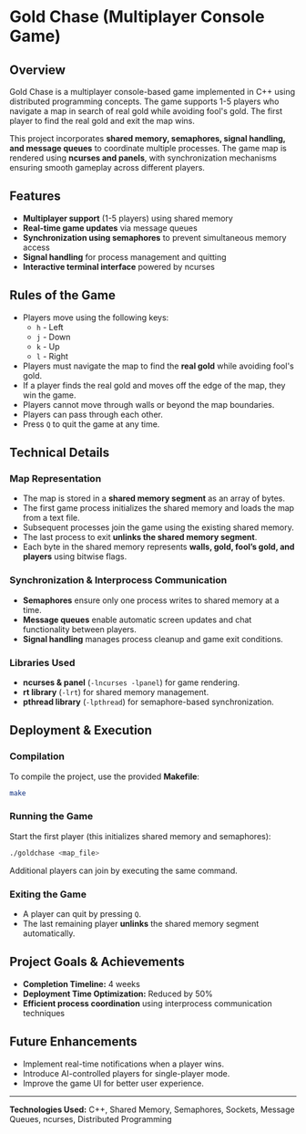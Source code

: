 # Gold Chase (Multiplayer Console Game)

## Overview
Gold Chase is a multiplayer console-based game implemented in C++ using distributed programming concepts. The game supports 1-5 players who navigate a map in search of real gold while avoiding fool's gold. The first player to find the real gold and exit the map wins.

This project incorporates **shared memory, semaphores, signal handling, and message queues** to coordinate multiple processes. The game map is rendered using **ncurses and panels**, with synchronization mechanisms ensuring smooth gameplay across different players.

## Features
- **Multiplayer support** (1-5 players) using shared memory
- **Real-time game updates** via message queues
- **Synchronization using semaphores** to prevent simultaneous memory access
- **Signal handling** for process management and quitting
- **Interactive terminal interface** powered by ncurses

## Rules of the Game
- Players move using the following keys:
  - `h` - Left
  - `j` - Down
  - `k` - Up
  - `l` - Right
- Players must navigate the map to find the **real gold** while avoiding fool's gold.
- If a player finds the real gold and moves off the edge of the map, they win the game.
- Players cannot move through walls or beyond the map boundaries.
- Players can pass through each other.
- Press `Q` to quit the game at any time.

## Technical Details
### Map Representation
- The map is stored in a **shared memory segment** as an array of bytes.
- The first game process initializes the shared memory and loads the map from a text file.
- Subsequent processes join the game using the existing shared memory.
- The last process to exit **unlinks the shared memory segment**.
- Each byte in the shared memory represents **walls, gold, fool’s gold, and players** using bitwise flags.

### Synchronization & Interprocess Communication
- **Semaphores** ensure only one process writes to shared memory at a time.
- **Message queues** enable automatic screen updates and chat functionality between players.
- **Signal handling** manages process cleanup and game exit conditions.

### Libraries Used
- **ncurses & panel** (`-lncurses -lpanel`) for game rendering.
- **rt library** (`-lrt`) for shared memory management.
- **pthread library** (`-lpthread`) for semaphore-based synchronization.

## Deployment & Execution
### Compilation
To compile the project, use the provided **Makefile**:
```sh
make
```

### Running the Game
Start the first player (this initializes shared memory and semaphores):
```sh
./goldchase <map_file>
```
Additional players can join by executing the same command.

### Exiting the Game
- A player can quit by pressing `Q`.
- The last remaining player **unlinks** the shared memory segment automatically.

## Project Goals & Achievements
- **Completion Timeline:** 4 weeks
- **Deployment Time Optimization:** Reduced by 50%
- **Efficient process coordination** using interprocess communication techniques

## Future Enhancements
- Implement real-time notifications when a player wins.
- Introduce AI-controlled players for single-player mode.
- Improve the game UI for better user experience.

---
**Technologies Used:** C++, Shared Memory, Semaphores, Sockets, Message Queues, ncurses, Distributed Programming

